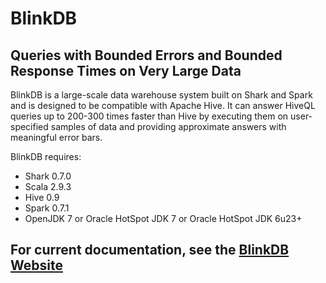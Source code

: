 # BlinkDB
## Queries with Bounded Errors and Bounded Response Times on Very Large Data

BlinkDB is a large-scale data warehouse system built on Shark and Spark and is designed to be
compatible with Apache Hive. It can answer HiveQL queries up to 200-300 times faster than Hive
by executing them on user-specified samples of data and providing approximate answers with meaningful
error bars.

BlinkDB requires:
* Shark 0.7.0
* Scala 2.9.3
* Hive 0.9
* Spark 0.7.1
* OpenJDK 7 or Oracle HotSpot JDK 7 or Oracle HotSpot JDK 6u23+

## For current documentation, see the [BlinkDB Website](http://blinkdb.cs.berkeley.edu)

